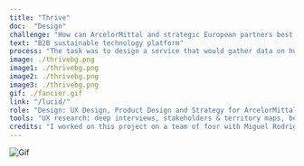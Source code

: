 ```yaml
---
title: "Thrive"
doc:  "Design"
challenge: "How can ArcelorMittal and strategic European partners best test, collect data and showcase their most radical innovations?"
text: "B2B sustainable technology platform"
process: "The task was to design a service that would gather data on how users experience their products within a modular and sustainable space. After dozens of partner and user interviews, we built a business network and sustainable technology sharing platform in order to boost sustainable innovation and product development. Alongside the platform, wee designed a device that would unobtrusively collect guest data and interaction with products, compiled into a database accessable to all partners which works within a modular space to showcase their products. The devise is pre-programmed with guest preferences, objectives and profile, swaps contacts on tap, monitors heart rate and skin temperature and the amount of natural resources the wearer uses in the space."
image: ./thrivebg.png
image1: ./thrivebg.png
image2: ./thrivebg.png
image3: ./thrivebg.png
gif: ./fancier.gif
link: "/lucid/"
role: "Design: UX Design, Product Design and Strategy for ArcelorMittal Research & Development"
tools: "UX research: deep interviews, stakeholders & territory maps, benchmarking, live prototyping, UX design: Sketch, Adobe Suite, data visualization"
credits: "I worked on this project on a team of four with Miguel Rodriguez, Tanisha O'Neill, Madeline Honingford in collaboration with ArcelorMittal and NH Hotel Group"
---
```


![Gif](thrive.gif)
